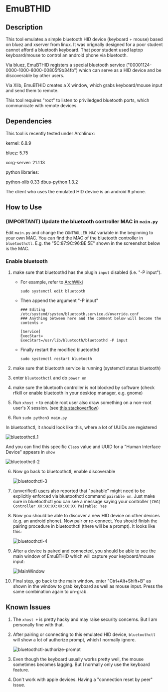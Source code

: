 # EmuBTHID

## Description

This tool emulates a simple bluetooth HID device (keyboard + mouse) based on bluez and xserver from linux. It was orignally designed for a poor student cannot afford a bluetooth keyboard. That poor student used laptop keyboard/mouse to control an android phone via bluetooth.

Via bluez, EmuBTHID registers a special bluetooth service ("00001124-0000-1000-8000-00805f9b34fb") which can serve as a HID device and be discoverable by other users.

Via Xlib, EmuBTHID creates a X window, which grabs keyboard/mouse input and send them to remote.

This tool requires "root" to listen to priviledged bluetooth ports, which communicate with remote devices.

## Dependencies

This tool is recently tested under Archlinux:

kernel: 6.8.9

bluez: 5.75

xorg-server: 21.1.13



python libraries:

python-xlib 0.33
dbus-python 1.3.2



The client who uses the emulated HID device is an android 9 phone.

## How to Use

### (IMPORTANT) Update the bluetooth controller MAC in `main.py`

Edit `main.py` and change the `CONTROLLER_MAC` variable in the beginning to your own MAC. You can find the MAC of the bluetooth controller in `bluetoothctl`. E.g. the "5C:87:9C:96:BE:5E" shown in the screenshot below is the MAC.

### Enable bluetooth

1. make sure that bluetoothd has the plugin `input` disabled (i.e. "-P input").

    - For example, refer to [ArchWiki](https://wiki.archlinux.org/title/Systemd#Examples)
      ```
      sudo systemctl edit bluetooth
      ```
    - Then append the argument "-P input"
       ```
       ### Editing /etc/systemd/system/bluetooth.service.d/override.conf
       ### Anything between here and the comment below will become the contents >
       
       [Service]
       ExecStart=
       ExecStart=/usr/lib/bluetooth/bluetoothd -P input
       ```
    
    - Finally restart the modified bluetoothd
       ```
       sudo systemctl restart bluetooth
       ```
2. make sure that bluetooth service is running (systemctl status bluetooth)

3. enter `bluetoothctl` and do `power on`

4. make sure the bluetooth controller is not blocked by software (check rfkill or enable bluetooth in your desktop manager, e.g. gnome)

5. Run `xhost +` to enable root user also draw something on a non-root user's X session. (see [this stackoverflow](https://stackoverflow.com/questions/31902846/how-to-fix-error-xlib-error-displayconnectionerror-cant-connect-to-display-0))

6. Run `sudo python3 main.py`

In bluetoothctl, it should look like this, where a lot of UUIDs are registered

![bluetoothctl_1](imgs/bluetoothctl-1.png)

And you can find this specific `Class` value and UUID for a "Human Interface Device" appears in `show`

![bluetoothctl-2](imgs/bluetoothctl-2.png)

6. Now go back to bluetoothctl, enable discoverable

   ![bluetoothctl-3](imgs/bluetoothctl-3.png)

7. (unverified) [users](https://github.com/Alkaid-Benetnash/EmuBTHID/issues/7#issuecomment-1826289347) also reported that "pairable" might need to be explicitly enforced via bluetoothctl command `pairable on`. Just make sure in bluetoothctl you can see a message saying your controller `[CHG] Controller XX:XX:XX:XX:XX:XX Pairable: Yes`

8. Now you should be able to discover a new HID device on other devices (e.g. an android phone). Now pair or re-connect. You should finish the pairing procedure in bluetoothctl (there will be a prompt). It looks like this:

   ![bluetoothctl-4](imgs/bluetoothctl-4.png)

9. After a device is paired and connected, you should be able to see the main window of EmuBTHID which will capture your keyboard/mouse input:

   ![MainWindow](imgs/MainWindow.png)

9. Final step, go back to the main window. enter "Ctrl+Alt+Shift+B" as shown in the window to grab keyboard as well as mouse input. Press the same combination again to un-grab.

## Known Issues

1. The `xhost +` is pretty hacky and may raise security concerns. But I am personally fine with that.

2. After pairing or connecting to this emulated HID device, `bluetoothctl` will show a lot of authorize prompt, which I normally ignore.

   ![bluetoothctl-authorize-prompt](imgs/bluetoothctl-authorize-prompt.png)

3. Even though the keyboard usually works pretty well, the mouse sometimes becomes lagging. But I normally only use the keyboard feature.
4. Don't work with apple devices. Having a "connection reset by peer" issue.
